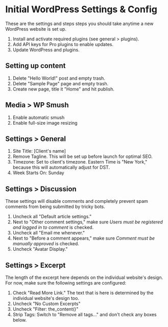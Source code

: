 # Initial WordPress Settings & Config
These are the settings and steps steps you should take anytime a new WordPress website is set up.

1. Install and activate required plugins (see general > plugins).
2. Add API keys for Pro plugins to enable updates.
3. Update WordPress and plugins.

## Setting up content
1. Delete "Hello World!" post and empty trash.
2. Delete "Sample Page" page and empty trash.
3. Create new page, title it "Home" and hit publish.

## Media > WP Smush
1. Enable automatic smush
2. Enable full-size image resizing

## Settings > General
1. Site Title: [Client's name]
2. Remove Tagline. This will be set up before launch for optimal SEO.
3. Timezone: Set to client's timezone. Eastern Time is "New York," because this will automatically adjust for DST.
4. Week Starts On: Sunday

## Settings > Discussion
These settings will disable comments and completely prevent spam comments from being submitted by tricky bots.

1. Uncheck all "Default article settings."
2. Next to "Other comment settings," make sure *Users must be registered and logged in to comment* is checked.
3. Uncheck all "Email me whenever."
4. Next to "Before a comment appears," make sure *Comment must be manually approved* is checked.
5. Uncheck "Avatar Display."

## Settings > Excerpt
The length of the excerpt here depends on the individual website's design. For now, make sure the following settings are configured:

1. Check "Read More Link." The text that is here is determined by the individual website's design too.
2. Uncheck "No Custom Excerpts"
3. Uncheck "Filter: the_content()"
4. Strip Tags: Switch to "Remove all tags..." and don't check any boxes below.

